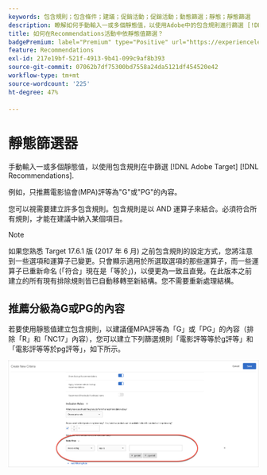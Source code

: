 ```yaml
---
keywords: 包含規則；包含條件；建議；促銷活動；促銷活動；動態篩選；靜態；靜態篩選
description: 瞭解如何手動輸入一或多個靜態值，以使用Adobe中的包含規則進行篩選 [!DNL Target] Recommendations。
title: 如何在Recommendations活動中依靜態值篩選？
badgePremium: label="Premium" type="Positive" url="https://experienceleague.adobe.com/docs/target/using/introduction/intro.html?lang=en#premium newtab=true" tooltip="See what's included in Target Premium."
feature: Recommendations
exl-id: 217e19bf-521f-4913-9b41-099c9af8b393
source-git-commit: 07062b7df75300bd7558a24da5121df454520e42
workflow-type: tm+mt
source-wordcount: '225'
ht-degree: 47%

---
```


# 靜態篩選器

手動輸入一或多個靜態值，以使用包含規則在中篩選 [!DNL Adobe Target] [!DNL Recommendations].

例如，只推薦電影協會(MPA)評等為&quot;G&quot;或&quot;PG&quot;的內容。

您可以視需要建立許多包含規則。包含規則是以 AND 運算子來結合。必須符合所有規則，才能在建議中納入某個項目。

>[!NOTE]
>
>如果您熟悉 Target 17.6.1 版 (2017 年 6 月) 之前包含規則的設定方式，您將注意到一些選項和運算子已變更。只會顯示適用於所選取選項的那些運算子，而一些運算子已重新命名 (「符合」現在是「等於」)，以便更為一致且直覺。在此版本之前建立的所有現有排除規則皆已自動移轉至新結構。您不需要重新處理結構。

## 推薦分級為G或PG的內容

若要使用靜態值建立包含規則，以建議僅MPA評等為「G」或「PG」的內容（排除「R」和「NC17」內容），您可以建立下列篩選規則「電影評等等於g評等」和「電影評等等於pg評等」，如下所示。

![影片分級範例](/help/main/c-recommendations/c-algorithms/assets/movies.png)
